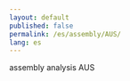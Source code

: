 ```yaml
---
layout: default
published: false
permalink: /es/assembly/AUS/
lang: es
---
```


assembly analysis AUS
